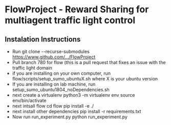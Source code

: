 # FlowProject - Reward Sharing for multiagent traffic light control
## Instalation Instructions
* Run git clone --recurse-submodules https://www.github.com/.../FlowProject
* Pull branch 780 for flow (this is a pull request that fixes an issue with the traffic light domain 
* if you are installing on your own computer, run flow/scripts/setup_sumo_ubuntuX.sh where X is your ubuntu version
* If you are installing on lab machine, run setup_sumo_ubuntu1804_noDependencies.sh
* next create a virtualenv
python3 -m virtualenv env
source env/bin/activate
* next intsall flow
cd flow
pip install -e ./
* next install other dependencies
pip install -r requirements.txt
* Now run run_experiment.py
python run_experiment.py
